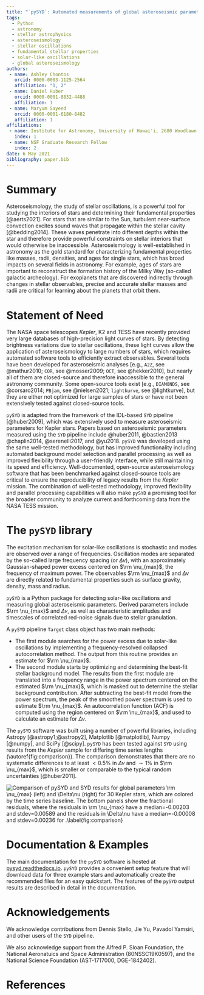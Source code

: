 ```yaml
---
title: "`pySYD`: Automated measurements of global asteroseismic parameters"
tags:
  - Python
  - astronomy
  - stellar astrophysics
  - asteroseismology
  - stellar oscillations
  - fundamental stellar properties
  - solar-like oscillations
  - global asteroseismology
authors:
 - name: Ashley Chontos
   orcid: 0000-0003-1125-2564
   affiliation: "1, 2"
 - name: Daniel Huber
   orcid: 0000-0001-8832-4488
   affiliation: 1
 - name: Maryum Sayeed 
   orcid: 0000-0001-6180-8482
   affiliation: 1
affiliations:
 - name: Institute for Astronomy, University of Hawai'i, 2680 Woodlawn Drive, Honolulu, HI 96822, USA
   index: 1
 - name: NSF Graduate Research Fellow
   index: 2
date: 6 May 2021
bibliography: paper.bib
---
```


# Summary

Asteroseismology, the study of stellar oscillations, is a powerful tool for studying the interiors of stars
and determining their fundamental properties [@aerts2021]. For stars that are similar to the Sun, turbulent 
near-surface convection excites sound waves that propagate within the stellar cavity [@bedding2014]. These 
waves penetrate into different depths within the star and therefore provide powerful constraints on stellar 
interiors that would otherwise be inaccessible. Asteroseismology is well-established in astronomy as the 
gold standard for characterizing fundamental properties like masses, radii, densities, and ages for single 
stars, which has broad impacts on several fields in astronomy. For example, ages of stars are important to 
reconstruct the formation history of the Milky Way (so-called galactic archeology). For exoplanets that are 
discovered indirectly through changes in stellar observables, precise and accurate stellar masses and radii 
are critical for learning about the planets that orbit them.

# Statement of Need

The NASA space telescopes *Kepler*, K2 and TESS have recently provided very large databases of high-precision 
light curves of stars. By detecting brightness variations due to stellar oscillations, these light curves allow the 
application of asteroseismology to large numbers of stars, which requires automated software tools to efficiently 
extract observables. Several tools have been developed for asteroseismic analyses [e.g., `A2Z`, see @mathur2010; 
`COR`, see @mosser2009; `OCT`, see @hekker2010], but nearly all of them are closed-source and therefore inaccessible 
to the general astronomy community. Some open-source tools exist [e.g., `DIAMONDS`, see @corsaro2014; `PBjam`, 
see @nielsen2021; `lightkurve`, see @lightkurve], but they are either not optimized for large samples of stars or 
have not been extensively tested against closed-source tools.

`pySYD` is adapted from the framework of the IDL-based `SYD` pipeline [@huber2009], which was extensively used 
to measure asteroseismic parameters for Kepler stars. Papers based on asteroseismic parameters measured using the 
`SYD` pipeline include @huber2011, @bastien2013 @chaplin2014, @serenelli2017, and @yu2018. `pySYD` was developed 
using the same well-tested methodology, but has improved functionality including automated background model selection 
and parallel processing as well as improved flexibility through a user-friendly interface, while still 
maintaining its speed and efficiency. Well-documented, open-source asteroseismology software that has been 
benchmarked against closed-source tools are critical to ensure the reproducibility of legacy results from 
the *Kepler* mission. The combination of well-tested methodology, improved flexibility and parallel processing
capabilities will also make `pySYD` a promising tool for the broader community to analyze current and 
forthcoming data from the NASA TESS mission.

# The `pySYD` library

The excitation mechanism for solar-like oscillations is stochastic and modes are observed over a range of frequencies. 
Oscillation modes are separated by the so-called large frequency spacing (or $\Delta\nu$), with an approximately
Gaussian-shaped power excess centered on $\rm \nu_{max}$, the frequency of maximum power. The observables 
$\rm \nu_{max}$ and $\Delta\nu$ are directly related to fundamental properties such as surface gravity, density,
mass and radius.  

`pySYD` is a Python package for detecting solar-like oscillations and measuring global asteroseismic parameters. 
Derived parameters include $\rm \nu_{max}$ and $\Delta\nu$, as well as characteristic amplitudes and timescales 
of correlated red-noise signals due to stellar granulation.

A `pySYD` pipeline `Target` class object has two main methods:

- The first module searches for the power excess due to solar-like oscillations by implementing a frequency-resolved 
  collapsed autocorrelation method.  The output from this routine provides an estimate for $\rm \nu_{max}$. 
- The second module starts by optimizing and determining the best-fit stellar background model. The results from the 
  first module are translated into a frequency range in the power spectrum centered on the estimated $\rm \nu_{max}$,
  which is masked out to determine the stellar background contribution. After subtracting the best-fit model from 
  the power spectrum, the peak of the smoothed power spectrum is used to estimate $\rm \nu_{max}$. An autocorrelation 
  function (ACF) is computed using the region centered on $\rm \nu_{max}$, and used to calculate an estimate for
  $\Delta\nu$. 
  
The `pySYD` software was built using a number of powerful libraries, including Astropy [@astropy1;@astropy2], 
Matplotlib [@matplotlib], Numpy [@numpy], and SciPy [@scipy]. `pySYD` has been tested against `SYD` using 
results from the *Kepler* sample for differing time series lengths (\autoref{fig:comparison}). 
The comparison demonstrates that there are no systematic differences to at least $<0.5\%$ in $\Delta\nu$ and 
$\sim1\%$ in $\rm \nu_{max}$, which is smaller or comparable to the typical random uncertainties [@huber2011].

![Comparison of `pySYD` and `SYD` results for global parameters $\rm \nu_{max}$ (left) and $\Delta\nu$ 
(right) for 30 *Kepler* stars, which are colored by the time series baseline. The bottom panels show the
fractional residuals, where the residuals in $\rm \nu_{max}$ have a median=-0.00203 and stdev=0.00589 and
the residuals in $\Delta\nu$ have a median=-0.00008 and stdev=0.00236 for .\label{fig:comparison}](comparison_new.png)

# Documentation & Examples

The main documentation for the `pySYD` software is hosted at [pysyd.readthedocs.io](https://pysyd.readthedocs.io). 
`pySYD` provides a convenient setup feature that will download data for three example stars and automatically create 
the recommended files for an easy quickstart. The features of the `pySYD` output results are described in detail in 
the documentation.

# Acknowledgements

We acknowledge contributions from Dennis Stello, Jie Yu, Pavadol Yamsiri, and other users of the `SYD` pipeline.

We also acknowledge support from the Alfred P. Sloan Foundation, the National Aeronatuics and Space Administration
(80NSSC19K0597), and the National Science Foundation (AST-1717000, DGE-1842402).

# References
